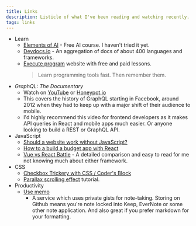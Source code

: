 ```yaml
---
title: Links
description: Listicle of what I've been reading and watching recently.
tags: links
---
```


- Learn
    - [Elements of AI](https://www.elementsofai.com/) - Free AI course. I haven't tried it yet.
    - [Devdocs.io](https://devdocs.io/) - An aggregation of docs of about 400 languages and frameworks.
    - [Execute program](https://www.executeprogram.com/) website with free and paid lessons.
        > Learn programming tools fast. Then remember them.
- _GraphQL: The Documentary_
    - Watch on [YouTube](https://www.youtube.com/watch?v=783ccP__No8) or [Honeypot.io](https://videos.honeypot.io/graphql-documentary-2019/)
    - This covers the history of GraphQL starting in Facebook, around 2012 when they had to keep up with a major shift of their audience to mobile.
    - I'd highly recommend this video for frontend developers as it makes API queries in React and mobile apps much easier. Or anyone looking to build a REST or GraphQL API.
- JavaScript
    - [Should a website work without JavaScript?](https://css-tricks.com/should-a-website-work-without-javascript/)
    - [How to a build a budget app with React](https://medium.com/@dremiralles/build-a-budget-app-with-react-part-1-of-2-b3337f6222f0)
    - [Vue vs React Battle](https://deliciousbrains.com/vue-vs-react-battle-javascript/) - A detailed comparison and easy to read for me not knowing much about either framework.
- CSS
    - [Checkbox Trickery with CSS / Coder's Block](https://codersblock.com/blog/checkbox-trickery-with-css/)
    - [Parallax scrolling effect](https://www.w3schools.com/howto/howto_css_parallax.asp) tutorial.
- Productivity
    - [Use memo](https://usememo.com/)
        - A service which uses private gists for note-taking. Storing on Github means you're note locked into Keep, EverNote or some other note application. And also great if you prefer markdown for your formatting.
